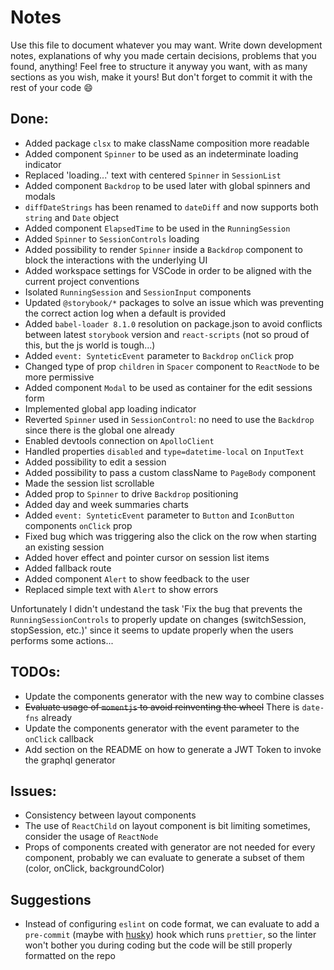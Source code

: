 # Notes

Use this file to document whatever you may want.
Write down development notes, explanations of why you made certain decisions, problems that you found, anything!
Feel free to structure it anyway you want, with as many sections as you wish, make it yours!
But don't forget to commit it with the rest of your code 😄

## Done:

- Added package `clsx` to make className composition more readable
- Added component `Spinner` to be used as an indeterminate loading indicator
- Replaced 'loading...' text with centered `Spinner` in `SessionList`
- Added component `Backdrop` to be used later with global spinners and modals
- `diffDateStrings` has been renamed to `dateDiff` and now supports both `string` and `Date` object
- Added component `ElapsedTime` to be used in the `RunningSession`
- Added `Spinner` to `SessionControls` loading
- Added possibility to render `Spinner` inside a `Backdrop` component to block the interactions with the underlying UI
- Added workspace settings for VSCode in order to be aligned with the current project conventions
- Isolated `RunningSession` and `SessionInput` components
- Updated `@storybook/*` packages to solve an issue which was preventing the correct action log when a default is provided
- Added `babel-loader 8.1.0` resolution on package.json to avoid conflicts between latest `storybook` version and `react-scripts` (not so proud of this, but the js world is tough...)
- Added `event: SynteticEvent` parameter to `Backdrop` `onClick` prop
- Changed type of prop `children` in `Spacer` component to `ReactNode` to be more permissive
- Added component `Modal` to be used as container for the edit sessions form
- Implemented global app loading indicator
- Reverted `Spinner` used in `SessionControl`: no need to use the `Backdrop` since there is the global one already
- Enabled devtools connection on `ApolloClient`
- Handled properties `disabled` and `type=datetime-local` on `InputText`
- Added possibility to edit a session
- Added possibility to pass a custom className to `PageBody` component
- Made the session list scrollable
- Added prop to `Spinner` to drive `Backdrop` positioning
- Added day and week summaries charts
- Added `event: SynteticEvent` parameter to `Button` and `IconButton` components `onClick` prop
- Fixed bug which was triggering also the click on the row when starting an existing session
- Added hover effect and pointer cursor on session list items
- Added fallback route
- Added component `Alert` to show feedback to the user
- Replaced simple text with `Alert` to show errors

Unfortunately I didn't undestand the task 'Fix the bug that prevents the `RunningSessionControls` to properly update on changes (switchSession, stopSession, etc.)' since it seems to update properly when the users performs some actions...

## TODOs:

- Update the components generator with the new way to combine classes
- ~~Evaluate usage of `momentjs` to avoid reinventing the wheel~~ There is `date-fns` already
- Update the components generator with the event parameter to the `onClick` callback
- Add section on the README on how to generate a JWT Token to invoke the graphql generator

## Issues:

- Consistency between layout components
- The use of `ReactChild` on layout component is bit limiting sometimes, consider the usage of `ReactNode`
- Props of components created with generator are not needed for every component, probably we can evaluate to generate a subset of them (color, onClick, backgroundColor)

## Suggestions

- Instead of configuring `eslint` on code format, we can evaluate to add a `pre-commit` (maybe with [husky](https://www.npmjs.com/package/husky)) hook which runs `prettier`, so the linter won't bother you during coding but the code will be still properly formatted on the repo
